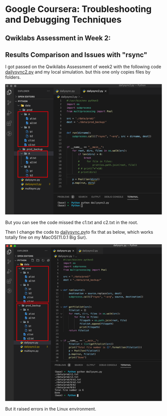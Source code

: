 # Google Coursera: Troubleshooting and Debugging Techniques

## Qwiklabs Assessment in Week 2:

## Results Comparison and Issues with "rsync"

I got passed on the Qwikilabs Assessment of week2 with the following code [dailysync2.py](dailysync2.py) and my local simulation. but this one only copies files by folders.

![dailysync2.py](image/1_dailysync.png)

But you can see the code missed the c1.txt and c2.txt in the root.

Then I change the code to [dailysync.py](dailysync.py)to fix that as below, which works totally fine on my MacOS(11.0.1 Big Sur).

![dailysync.py](image/2_dailysync.png)

But it raised errors in the Linux environment.
